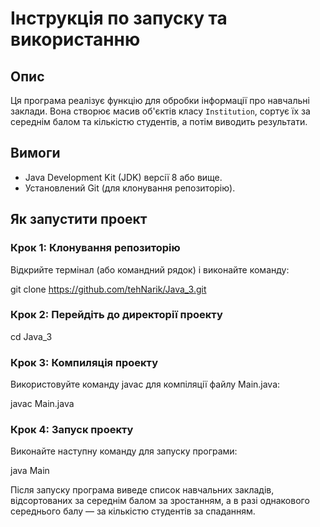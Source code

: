 # Інструкція по запуску та використанню

## Опис
Ця програма реалізує функцію для обробки інформації про навчальні заклади. Вона створює масив об'єктів класу `Institution`, сортує їх за середнім балом та кількістю студентів, а потім виводить результати.

## Вимоги
- Java Development Kit (JDK) версії 8 або вище.
- Установлений Git (для клонування репозиторію).

## Як запустити проект

### Крок 1: Клонування репозиторію
Відкрийте термінал (або командний рядок) і виконайте команду:

git clone https://github.com/tehNarik/Java_3.git

### Крок 2: Перейдіть до директорії проекту
cd Java_3

### Крок 3: Компиляція проекту
Використовуйте команду javac для компіляції файлу Main.java:

javac Main.java

### Крок 4: Запуск проекту
Виконайте наступну команду для запуску програми:

java Main


Після запуску програма виведе список навчальних закладів, відсортованих за середнім балом за зростанням, а в разі однакового середнього балу — за кількістю студентів за спаданням.
